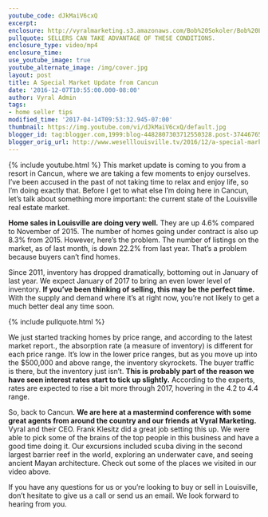 ```yaml
---
youtube_code: dJkMaiV6cxQ
excerpt:
enclosure: http://vyralmarketing.s3.amazonaws.com/Bob%20Sokoler/Bob%20Louisville%20Housing%20Market%20Report%20Dec%202016.mp4
pullquote: SELLERS CAN TAKE ADVANTAGE OF THESE CONDITIONS.
enclosure_type: video/mp4
enclosure_time:
use_youtube_image: true
youtube_alternate_image: /img/cover.jpg
layout: post
title: A Special Market Update from Cancun
date: '2016-12-07T10:55:00.000-08:00'
author: Vyral Admin
tags:
- home seller tips
modified_time: '2017-04-14T09:53:32.945-07:00'
thumbnail: https://img.youtube.com/vi/dJkMaiV6cxQ/default.jpg
blogger_id: tag:blogger.com,1999:blog-4482807303712550328.post-3744676581522702422
blogger_orig_url: http://www.weselllouisville.tv/2016/12/a-special-market-update-from-cancun.html
---
```

{% include youtube.html %}
This market update is coming to you from a resort in Cancun, where we are taking a few moments to enjoy ourselves. I’ve been accused in the past of not taking time to relax and enjoy life, so I’m doing exactly that. Before I get to what else I’m doing here in Cancun, let’s talk about something more important: the current state of the Louisville real estate market.

**Home sales in Louisville are doing very well.** They are up 4.6% compared to November of 2015. The number of homes going under contract is also up 8.3% from 2015. However, here’s the problem. The number of listings on the market, as of last month, is down 22.2% from last year. That’s a problem because buyers can’t find homes.

Since 2011, inventory has dropped dramatically, bottoming out in January of last year. We expect January of 2017 to bring an even lower level of inventory. **If you’ve been thinking of selling, this may be the perfect time.** With the supply and demand where it’s at right now, you’re not likely to get a much better deal any time soon.

{% include pullquote.html %}

We just started tracking homes by price range, and according to the latest market report., the absorption rate (a measure of inventory) is different for each price range. It’s low in the lower price ranges, but as you move up into the $500,000 and above range, the inventory skyrockets. The buyer traffic is there, but the inventory just isn’t. **This is probably part of the reason we have seen interest rates start to tick up slightly.** According to the experts, rates are expected to rise a bit more through 2017, hovering in the 4.2 to 4.4 range.

So, back to Cancun. **We are here at a mastermind conference with some great agents from around the country and our friends at Vyral Marketing.** Vyral and their CEO. Frank Klesitz did a great job setting this up. We were able to pick some of the brains of the top people in this business and have a good time doing it. Our excursions included scuba diving in the second largest barrier reef in the world, exploring an underwater cave, and seeing ancient Mayan architecture. Check out some of the places we visited in our video above.

If you have any questions for us or you’re looking to buy or sell in Louisville, don’t hesitate to give us a call or send us an email. We look forward to hearing from you.
